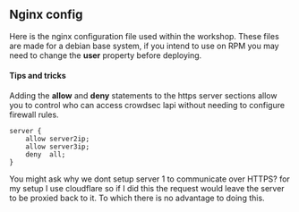## Nginx config

Here is the nginx configuration file used within the workshop. These files are made for a debian base system, if you intend to use on RPM you may need to change the **user** property before deploying.

#### Tips and tricks

Adding the **allow** and **deny** statements to the https server sections allow you to control who can access crowdsec lapi without needing to configure firewall rules.

```
server {
    allow server2ip;
    allow server3ip;
    deny  all;
}
``` 

You might ask why we dont setup server 1 to communicate over HTTPS? for my setup I use cloudflare so if I did this the request would leave the server to be proxied back to it. To which there is no  advantage to doing this.
